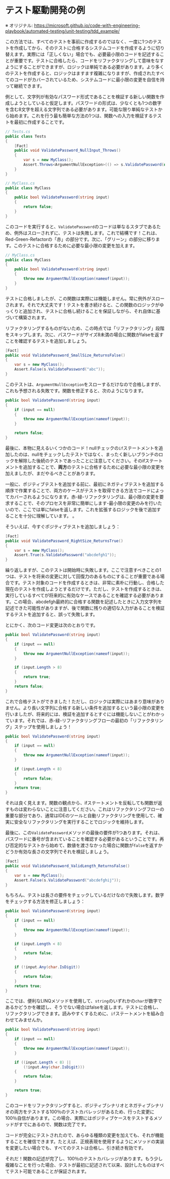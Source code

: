 # テスト駆動開発の例

※ オリジナル: https://microsoft.github.io/code-with-engineering-playbook/automated-testing/unit-testing/tdd_example/

この方法では、すべてのテストを事前に作成するのではなく、一度に1つのテストを作成してから、そのテストに合格するシステムコードを作成するように切り替えます。実際には「正しくない」場合でも、必要最小限のコードを記述することが重要です。テストに合格したら、コードをリファクタリングして意味をなすようにすることができますが、ロジックは単純である必要があります。より多くのテストを作成すると、ロジックはますます複雑になりますが、作成されたすべてのコードがカバーされているため、システムコードに最小限の変更を自信を持って継続できます。

例として、文字列が有効なパスワード形式であることを検証する新しい関数を作成しようとしていると仮定します。パスワードの形式は、少なくとも1つの数字を含む8文字を超える文字列である必要があります。可能な限り単純なテストから始めます。これを行う最も簡単な方法の1つは、関数への入力を検証するテストを最初に作成することです。

```csharp
// Tests.cs
public class Tests
{
    [Fact]
    public void ValidatePassword_NullInput_Throws()
    {
        var s = new MyClass();
        Assert.Throws<ArgumentNullException>(() => s.ValidatePassword(null));
    }
}

// MyClass.cs
public class MyClass
{
    public bool ValidatePassword(string input)
    {
        return false;
    }
}
```

このコードを実行すると、`ValidatePassword`のコードは単なるスタブであるため、例外はスローされずに、テストは失敗します。これで結構です！これは、Red-Green-Refactorの「赤」の部分です。次に、「グリーン」の部分に移ります。このテストに合格するために必要な最小限の変更を加えます。

```csharp
// MyClass.cs
public class MyClass
{
    public bool ValidatePassword(string input)
    {
        throw new ArgumentNullException(nameof(input));
    }
}
```

テストに合格しましたが、この関数は実際には機能しません。常に例外がスローされます。それで大丈夫です！テストを書き続けると、この関数のロジックがゆっくりと追加され、テストに合格し続けることを保証しながら、それ自体に基づいて構築されます。

リファクタリングするものがないため、この時点では「リファクタリング」段階をスキップします。次に、パスワードがサイズ8未満の場合に関数がfalseを返すことを確認するテストを追加しましょう。

```csharp
[Fact]
public void ValidatePassword_SmallSize_ReturnsFalse()
{
    var s = new MyClass();
    Assert.False(s.ValidatePassword("abc"));
}
```

このテストは、`ArgumentNullException`をスローするだけなので合格しますが、これも予想される失敗です。関数を修正すると、次のようになります。

```csharp
public bool ValidatePassword(string input)
{
    if (input == null)
    {
        throw new ArgumentNullException(nameof(input));
    }

    return false;
}
```

最後に、本物に見えるいくつかのコード！nullチェックの`if`ステートメントを追加したのは、nullをチェックしたテストではなく、まったく新しいブランチのロックを解除した後続のテストであったことに注意してください。そのifステートメントを追加することで、**両方**のテストに合格するために必要な最小限の変更を加えましたが、まだやるべきことがあります。

一般に、ポジティブテストを追加する前に、最初にネガティブテストを追加する順序で作業することで、両方のケースがテストを取得できる方法でコードによってカバーされるようになります。赤-緑-リファクタリングは、最小限の変更を要求することで、そのプロセスを非常に簡単にします-最小限の変更のみを行いたいので、ここでは単にfalseを返します。これを拡張するロジックを後で追加することを十分に理解しています。 。

そういえば、今すぐポジティブテストを追加しましょう：

```csharp
[Fact]
public void ValidatePassword_RightSize_ReturnsTrue()
{
    var s = new MyClass();
    Assert.True(s.ValidatePassword("abcdefgh1"));
}
```

繰り返しますが、このテストは開始時に失敗します。ここで注意すべきことの1つは、テストを将来の変更に対して回復力のあるものにすることが重要である場合です。テスト対象のコードを作成するときは、非常に素朴に行動し、合格した現在のテストを作成しようとするだけです。ただし、テストを作成するときは、実行しているすべてが将来的に有効なケースであることを確認する必要があります。この場合、abcdefgh最終的に合格する関数を記述したときに入力文字列を記述できた可能性がありますが、後で関数に残りの適切な入力があることを検証するテストを追加すると、誤って失敗します。

とにかく、次のコード変更は次のとおりです。

```csharp
public bool ValidatePassword(string input)
{
    if (input == null)
    {
        throw new ArgumentNullException(nameof(input));
    }

    if (input.Length > 8)
    {
        return true;
    }
    return false;
}
```

これで合格テストができました！ただし、ロジックは実際にはあまり意味がありません。より長い文字列に合格する新しい条件を追加するという最小限の変更を行いましたが、将来的には、検証を追加するとすぐには機能しないことがわかっています。それでは、赤-緑-リファクタリングフローの最初の「リファクタリング」ステップを使用しましょう！

```csharp
public bool ValidatePassword(string input)
{
    if (input == null)
    {
        throw new ArgumentNullException(nameof(input));
    }

    if (input.Length < 8)
    {
        return false;
    }
    return true;
}
```

それは良く見えます。関数の観点から、ifステートメントを反転しても関数が返すものは変わらないことに注意してください。これはリファクタリングフローの重要な部分であり、通常はIDEのツールと自動リファクタリングを使用して、確実に安全なリファクタリングを実行することでロジックを維持します。


最後に、この`ValidatePassword`メソッドの最後の要件が1つあります。それは、パスワードに番号が含まれていることを確認する必要があるということです。再び否定的なテストから始めて、数値を渡さなかった場合に関数が`false`を返すかどうか有効な長さの文字列でそれを検証しましょう。

```csharp
[Fact]
public void ValidatePassword_ValidLength_ReturnsFalse()
{
    var s = new MyClass();
    Assert.False(s.ValidatePassword("abcdefghij"));
}
```

もちろん、テストは長さの要件をチェックしているだけなので失敗します。数字をチェックする方法を修正しましょう：

```csharp
public bool ValidatePassword(string input)
{
    if (input == null)
    {
        throw new ArgumentNullException(nameof(input));
    }

    if (input.Length < 8)
    {
        return false;
    }

    if (!input.Any(char.IsDigit))
    {
        return false;
    }
    return true;
}
```

ここでは、便利なLINQメソッドを使用して、`string`のいずれかの`char`が数字であるかどうかを確認し、そうでない場合はfalseを返します。テストに合格し、リファクタリングできます。読みやすくするために、`if`ステートメントを組み合わせてみませんか。

```csharp
public bool ValidatePassword(string input)
{
    if (input == null)
    {
        throw new ArgumentNullException(nameof(input));
    }

    if ((input.Length < 8) ||
        (!input.Any(char.IsDigit)))
    {
        return false;
    }

    return true;
}
```

このコードをリファクタリングすると、ポジティブシナリオとネガティブシナリオの両方をテストする100％のテストカバレッジがあるため、行った変更に100％自信があります。この場合、実際にはポジティブケースをテストするメソッドがすでにあるので、関数は完了です。

コードが完全にテストされたので、あらゆる種類の変更を加えても、それが機能することを確信できます。たとえば、正規表現を使用するようにメソッドの実装を変更したい場合でも、すべてのテストは合格し、引き続き有効です。

それだ！関数の記述が完了し、100％のテストカバレッジがあります。もう少し複雑なことを行った場合、テストが最初に記述されて以来、設計したものはすべてテスト可能であることが保証されます。
